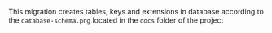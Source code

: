 This migration creates tables, keys and extensions in database according to the `database-schema.png` located in the `docs` folder of the project